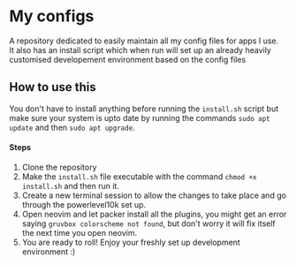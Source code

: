 # My configs

A repository dedicated to easily maintain all my config files for apps I use.  
It also has an install script which when run will set up an already heavily customised developement environment based on the config files

## How to use this

You don't have to install anything before running the `install.sh` script but make sure your system is upto date by running the commands `sudo apt update` and then `sudo apt upgrade`.

#### Steps

1. Clone the repository
2. Make the `install.sh` file executable with the command `chmod +x install.sh` and then run it.
3. Create a new terminal session to allow the changes to take place and go through the powerlevel10k set up.
4. Open neovim and let packer install all the plugins, you might get an error saying `gruvbox colorscheme not found`, but don't worry it will fix itself the next time you open neovim.
5. You are ready to roll! Enjoy your freshly set up development environment :)
